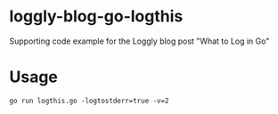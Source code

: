 # loggly-blog-go-logthis
Supporting code example for the Loggly blog post "What to Log in Go"

# Usage
`go run logthis.go -logtostderr=true -v=2`
